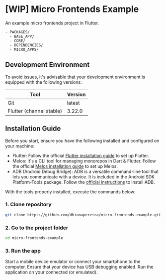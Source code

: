 # [WIP] Micro Frontends Example

An example micro frontends project in Flutter.

```
- PACKAGES/
  - BASE_APP/
  - CORE/
  - DEPENDENCIES/
  - MICRO_APPS/
```

## Development Environment

To avoid issues, it's advisable that your development environment is
equipped with the following versions:

| Tool                     | Version |
|--------------------------|---------|
| Git                      | latest  |
| Flutter (channel stable) | 3.22.0  |

## Installation Guide

Before you start, ensure you have the following installed and configured on your machine:

- Flutter: Follow the official [Flutter installation guide](https://docs.flutter.dev/get-started/install) to set up Flutter.
- Melos: It's a CLI tool for managing monorepos in Dart & Flutter. Follow the official [Melos installation guide](https://melos.invertase.dev/getting-started) to set up Melos.
- ADB (Android Debug Bridge): ADB is a versatile command-line tool that lets you communicate with a
  device. It is included in the Android SDK Platform-Tools package. Follow
  the [official instructions](https://developer.android.com/tools/adb) to install ADB.

With the tools properly installed, execute the commands below:

### **1. Clone repository**

```bash
git clone https://github.com/dhianapereira/micro-frontends-example.git
```

### **2. Go to the project folder**

```bash
cd micro-frontends-example
```

### **3. Run the app**

Start a mobile device emulator or connect your smartphone to the computer.
Ensure that your device has USB debugging enabled.
Run the application on your connected (or emulated).
